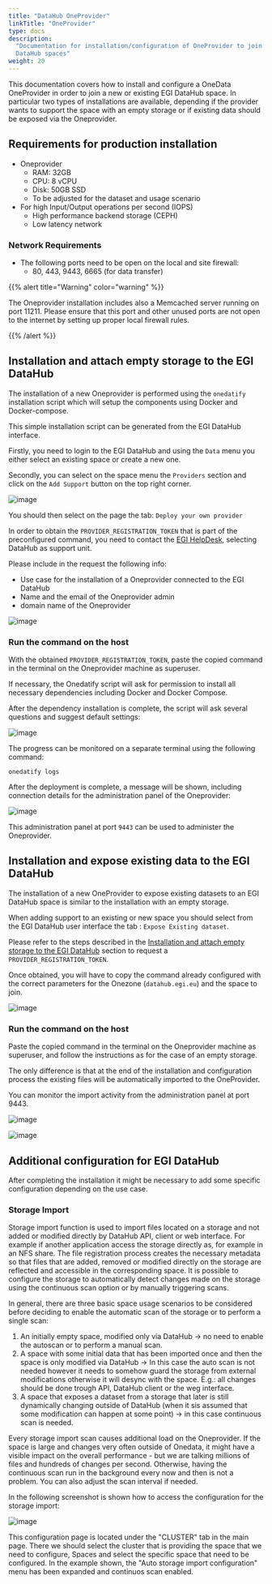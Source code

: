 ```yaml
---
title: "DataHub OneProvider"
linkTitle: "OneProvider"
type: docs
description:
  "Documentation for installation/configuration of OneProvider to join EGI
  DataHub spaces"
weight: 20
---
```


This documentation covers how to install and configure a OneData OneProvider in
order to join a new or existing EGI DataHub space. In particular two types of
installations are available, depending if the provider wants to support the
space with an empty storage or if existing data should be exposed via the
Oneprovider.

## Requirements for production installation

- Oneprovider
  - RAM: 32GB
  - CPU: 8 vCPU
  - Disk: 50GB SSD
  - To be adjusted for the dataset and usage scenario
- For high Input/Output operations per second (IOPS)
  - High performance backend storage (CEPH)
  - Low latency network

### Network Requirements

- The following ports need to be open on the local and site firewall:
  - 80, 443, 9443, 6665 (for data transfer)

{{% alert title="Warning" color="warning" %}}

The Oneprovider installation includes also a Memcached server running on
port 11211. Please ensure that this port and other unused ports are not open to
the internet by setting up proper local firewall rules.

{{% /alert %}}

## Installation and attach empty storage to the EGI DataHub

The installation of a new Oneprovider is performed using the `onedatify`
installation script which will setup the components using Docker and
Docker-compose.

This simple installation script can be generated from the EGI DataHub interface.

Firstly, you need to login to the EGI DataHub and using the `Data` menu you
either select an existing space or create a new one.

Secondly, you can select on the space menu the `Providers` section and click on
the `Add Support` button on the top right corner.

![image](add-support-oneprovider.png)

You should then select on the page the tab: `Deploy your own provider`

In order to obtain the `PROVIDER_REGISTRATION_TOKEN` that is part of the
preconfigured command, you need to contact the
[EGI HelpDesk](https://ggus.eu/?mode=ticket_submit), selecting DataHub as
support unit.

Please include in the request the following info:

- Use case for the installation of a Oneprovider connected to the EGI DataHub
- Name and the email of the Oneprovider admin
- domain name of the Oneprovider

![image](onedatify-oneprovider.png)

### Run the command on the host

With the obtained `PROVIDER_REGISTRATION_TOKEN`, paste the copied command in the
terminal on the Oneprovider machine as superuser.

If necessary, the Onedatify script will ask for permission to install all
necessary dependencies including Docker and Docker Compose.

After the dependency installation is complete, the script will ask several
questions and suggest default settings:

![image](onedatify_step_1.png)

The progress can be monitored on a separate terminal using the following
command:

```shell
onedatify logs
```

After the deployment is complete, a message will be shown, including connection
details for the administration panel of the Oneprovider:

![image](onedatify_step_5.png)

This administration panel at port `9443` can be used to administer the
Oneprovider.

## Installation and expose existing data to the EGI DataHub

The installation of a new OneProvider to expose existing datasets to an EGI
DataHub space is similar to the installation with an empty storage.

When adding support to an existing or new space you should select from the EGI
DataHub user interface the tab : `Expose Existing dataset`.

Please refer to the steps described in the
[Installation and attach empty storage to the EGI DataHub](#installation-and-attach-empty-storage-to-the-egi-datahub)
section to request a `PROVIDER_REGISTRATION_TOKEN`.

Once obtained, you will have to copy the command already configured with the
correct parameters for the Onezone (`datahub.egi.eu`) and the space to join.

![image](onedatify-oneprovider-expose.png)

### Run the command on the host

Paste the copied command in the terminal on the Oneprovider machine as
superuser, and follow the instructions as for the case of an empty storage.

The only difference is that at the end of the installation and configuration
process the existing files will be automatically imported to the OneProvider.

You can monitor the import activity from the administration panel at port 9443.

![image](onedatify_step_6.png)

![image](onedata-logo.png)

## Additional configuration for EGI DataHub

After completing the installation it might be necessary to add some specific
configuration depending on the use case.

### Storage Import

Storage import function is used to import files located on a storage and not
added or modified directly by DataHub API, client or web interface. For example
if another application access the storage directly as, for example in an NFS
share. The file registration process creates the necessary metadata so that
files that are added, removed or modified directly on the storage are reflected
and accessible in the corresponding space. It is possible to configure the
storage to automatically detect changes made on the storage using the continuous
scan option or by manually triggering scans.

In general, there are three basic space usage scenarios to be considered before
deciding to enable the automatic scan of the storage or to perform a single
scan:

1. An initially empty space, modified only via DataHub -> no need to enable the
   autoscan or to perform a manual scan.
1. A space with some initial data that has been imported once and then the space
   is only modified via DataHub -> In this case the auto scan is not needed
   however it needs to somehow guard the storage from external modifications
   otherwise it will desync with the space. E.g.: all changes should be done
   trough API, DataHub client or the weg interface.
1. A space that exposes a dataset from a storage that later is still dynamically
   changing outside of DataHub (when it sis assumed that some modification can
   happen at some point) -> in this case continuous scan is needed.

Every storage import scan causes additional load on the Oneprovider. If the
space is large and changes very often outside of Onedata, it might have a
visible impact on the overall performance - but we are talking millions of files
and hundreds of changes per second. Otherwise, having the continuous scan run in
the background every now and then is not a problem. You can also adjust the scan
interval if needed.

In the following screenshot is shown how to access the configuration for the
storage import:

![image](storage-import-01.png)

This configuration page is located under the "CLUSTER" tab in the main page.
There we should select the cluster that is providing the space that we need to
configure, Spaces and select the specific space that need to be configured. In
the example shown, the "Auto storage import configuration" menu has been
expanded and continuos scan enabled.
